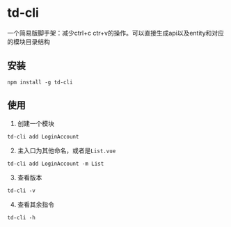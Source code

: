 # td-cli

一个简易版脚手架：减少ctrl+c ctr+v的操作。可以直接生成api以及entity和对应的模块目录结构


## 安装

```shell
npm install -g td-cli
```

## 使用

1. 创建一个模块
   
```shell
td-cli add LoginAccount
```

2. 主入口为其他命名，或者是`List.vue`
```shell
td-cli add LoginAccount -m List
```

3. 查看版本
```shell
td-cli -v
```

4. 查看其余指令 
```shell
td-cli -h
```
